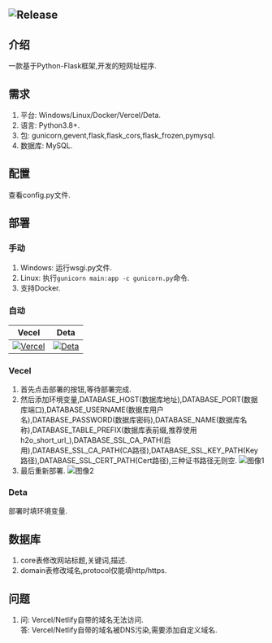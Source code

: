 ![Release](https://img.shields.io/badge/Release-1.1.4-blue)
---
## 介绍
一款基于Python-Flask框架,开发的短网址程序.
## 需求
1. 平台: Windows/Linux/Docker/Vercel/Deta.
2. 语言: Python3.8+.
3. 包: gunicorn,gevent,flask,flask_cors,flask_frozen,pymysql.
4. 数据库: MySQL.
## 配置
查看config.py文件.
## 部署
### 手动
1. Windows: 运行wsgi.py文件.
2. Linux: 执行`gunicorn main:app -c gunicorn.py`命令.
3. 支持Docker.
### 自动
Vecel|Deta
---|---
[![Vercel](https://vercel.com/button)](https://vercel.com/import/project?template=https://github.com/H2Oye/H2O-Short-Url)|[![Deta](https://button.deta.dev/1/svg)](https://go.deta.dev/deploy?repo=https://github.com/H2Oye/H2O-Short-Url)
### Vecel
1. 首先点击部署的按钮,等待部署完成.
2. 然后添加环境变量,DATABASE_HOST(数据库地址),DATABASE_PORT(数据库端口),DATABASE_USERNAME(数据库用户名),DATABASE_PASSWORD(数据库密码),DATABASE_NAME(数据库名称),DATABASE_TABLE_PREFIX(数据库表前缀,推荐使用h2o_short_url_),DATABASE_SSL_CA_PATH(启用),DATABASE_SSL_CA_PATH(CA路径),DATABASE_SSL_KEY_PATH(Key路径),DATABASE_SSL_CERT_PATH(Cert路径),三种证书路径无则空.
![图像1](https://s1.ax1x.com/2023/01/16/pSl2iqK.jpg)
1. 最后重新部署.
![图像2](https://s1.ax1x.com/2023/01/16/pSl2Pr6.jpg)
### Deta
部署时填环境变量.
## 数据库
1. core表修改网站标题,关键词,描述.
2. domain表修改域名,protocol仅能填http/https.
## 问题
1. 问: Vercel/Netlify自带的域名无法访问.  
   答: Vercel/Netlify自带的域名被DNS污染,需要添加自定义域名.